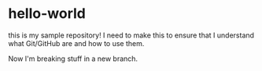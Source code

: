 # hello-world


this is my sample repository! 
I need to make this to ensure that I understand what Git/GitHub are and how to use them.

Now I'm breaking stuff in a new branch.
